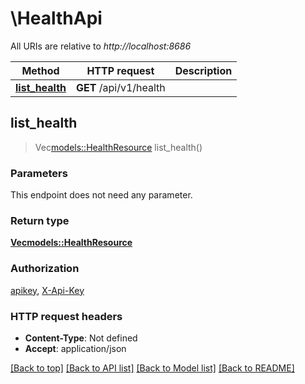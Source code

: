 # \HealthApi

All URIs are relative to *http://localhost:8686*

Method | HTTP request | Description
------------- | ------------- | -------------
[**list_health**](HealthApi.md#list_health) | **GET** /api/v1/health | 



## list_health

> Vec<models::HealthResource> list_health()


### Parameters

This endpoint does not need any parameter.

### Return type

[**Vec<models::HealthResource>**](HealthResource.md)

### Authorization

[apikey](../README.md#apikey), [X-Api-Key](../README.md#X-Api-Key)

### HTTP request headers

- **Content-Type**: Not defined
- **Accept**: application/json

[[Back to top]](#) [[Back to API list]](../README.md#documentation-for-api-endpoints) [[Back to Model list]](../README.md#documentation-for-models) [[Back to README]](../README.md)

